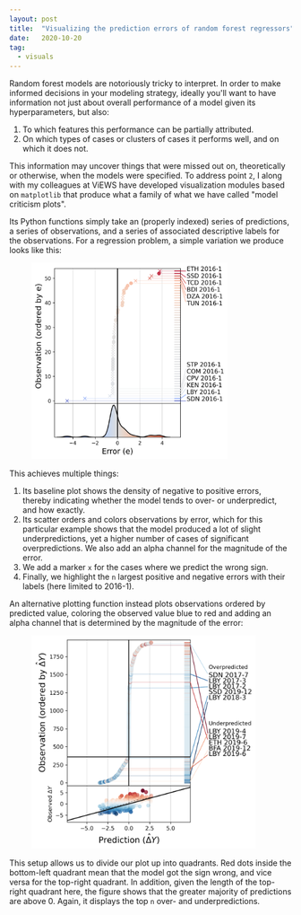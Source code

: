 ```yaml
---
layout: post
title:  "Visualizing the prediction errors of random forest regressors"
date:   2020-10-20
tag:
  - visuals
---
```


Random forest models are notoriously tricky to interpret. In order to make informed decisions in your modeling strategy, ideally you'll want to have information not just about overall performance of a model given its hyperparameters, but also: 

1. To which features this performance can be partially attributed.
2. On which types of cases or clusters of cases it performs well, and on which it does not.

This information may uncover things that were missed out on, theoretically or otherwise, when the models were specified. To address point `2`, I along with my colleagues at ViEWS have developed visualization modules based on `matplotlib` that produce what a family of what we have called "model criticism plots". 

Its Python functions simply take an (properly indexed) series of predictions, a series of observations, and a series of associated descriptive labels for the observations. For a regression problem, a simple variation we produce looks like this:

<figure>
<img src="simple_error.png" alt="simple error plot" width=350 height=350>
</figure>

This achieves multiple things: 
1. Its baseline plot shows the density of negative to positive errors, thereby indicating whether the model tends to over- or underpredict, and how exactly.
2. Its scatter orders and colors observations by error, which for this particular example shows that the model produced a lot of slight underpredictions, yet a higher number of cases of significant overpredictions. We also add an alpha channel for the magnitude of the error.
3. We add a marker `x` for the cases where we predict the wrong sign. 
4. Finally, we highlight the `n` largest positive and negative errors with their labels (here limited to 2016-1). 

An alternative plotting function instead plots observations ordered by predicted value, coloring the observed value blue to red and adding an alpha channel that is determined by the magnitude of the error:

<figure>
<img src="prediction_by_obs.png" alt="advanced error plot" width=400 height=380>
</figure>

This setup allows us to divide our plot up into quadrants. Red dots inside the bottom-left quadrant mean that the model got the sign wrong, and vice versa for the top-right quadrant. In addition, given the length of the top-right quadrant here, the figure shows that the greater majority of predictions are above 0. Again, it displays the top `n` over- and underpredictions. 
